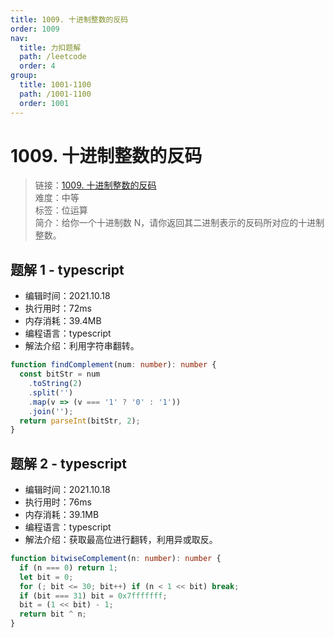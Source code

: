 ```yaml
---
title: 1009. 十进制整数的反码
order: 1009
nav:
  title: 力扣题解
  path: /leetcode
  order: 4
group:
  title: 1001-1100
  path: /1001-1100
  order: 1001
---
```


# 1009. 十进制整数的反码

> 链接：[1009. 十进制整数的反码](https://leetcode-cn.com/problems/complement-of-base-10-integer/)  
> 难度：中等  
> 标签：位运算  
> 简介：给你一个十进制数 N，请你返回其二进制表示的反码所对应的十进制整数。

## 题解 1 - typescript

- 编辑时间：2021.10.18
- 执行用时：72ms
- 内存消耗：39.4MB
- 编程语言：typescript
- 解法介绍：利用字符串翻转。

```typescript
function findComplement(num: number): number {
  const bitStr = num
    .toString(2)
    .split('')
    .map(v => (v === '1' ? '0' : '1'))
    .join('');
  return parseInt(bitStr, 2);
}
```

## 题解 2 - typescript

- 编辑时间：2021.10.18
- 执行用时：76ms
- 内存消耗：39.1MB
- 编程语言：typescript
- 解法介绍：获取最高位进行翻转，利用异或取反。

```typescript
function bitwiseComplement(n: number): number {
  if (n === 0) return 1;
  let bit = 0;
  for (; bit <= 30; bit++) if (n < 1 << bit) break;
  if (bit === 31) bit = 0x7fffffff;
  bit = (1 << bit) - 1;
  return bit ^ n;
}
```
